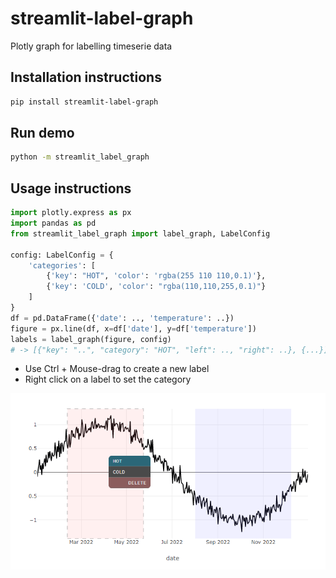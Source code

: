 # streamlit-label-graph

Plotly graph for labelling timeserie data

## Installation instructions 

```sh
pip install streamlit-label-graph
```

## Run demo
```sh
python -m streamlit_label_graph
```

## Usage instructions

```python
import plotly.express as px
import pandas as pd
from streamlit_label_graph import label_graph, LabelConfig

config: LabelConfig = {
    'categories': [
        {'key': "HOT", 'color': 'rgba(255 110 110,0.1)'},
        {'key': 'COLD', 'color': "rgba(110,110,255,0.1)"}
    ]
}
df = pd.DataFrame({'date': .., 'temperature': ..})
figure = px.line(df, x=df['date'], y=df['temperature'])
labels = label_graph(figure, config)
# -> [{"key": "..", "category": "HOT", "left": .., "right": ..}, {...}]
```

* Use Ctrl + Mouse-drag to create a new label
* Right click on a label to set the category

![Demo](demo_image.png)
